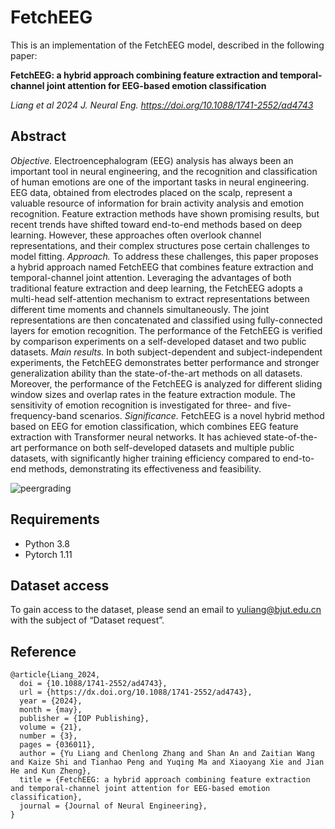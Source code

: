 # FetchEEG
This is an implementation of the FetchEEG model, described in the following paper: 

**FetchEEG: a hybrid approach combining feature extraction and temporal-channel joint attention for EEG-based emotion classification**

_Liang et al 2024 J. Neural Eng. https://doi.org/10.1088/1741-2552/ad4743_

## Abstract 

_Objective._ Electroencephalogram (EEG) analysis has always been an important tool in neural engineering, and the recognition and classification of human emotions are one of the important tasks in neural engineering. EEG data, obtained from electrodes placed on the scalp, represent a valuable resource of information for brain activity analysis and emotion recognition. Feature extraction methods have shown promising results, but recent trends have shifted toward end-to-end methods based on deep learning. However, these approaches often overlook channel representations, and their complex structures pose certain challenges to model fitting. _Approach._ To address these challenges, this paper proposes a hybrid approach named FetchEEG that combines feature extraction and temporal-channel joint attention. Leveraging the advantages of both traditional feature extraction and deep learning, the FetchEEG adopts a multi-head self-attention mechanism to extract representations between different time moments and channels simultaneously. The joint representations are then concatenated and classified using fully-connected layers for emotion recognition. The performance of the FetchEEG is verified by comparison experiments on a self-developed dataset and two public datasets. _Main results._ In both subject-dependent and subject-independent experiments, the FetchEEG demonstrates better performance and stronger generalization ability than the state-of-the-art methods on all datasets. Moreover, the performance of the FetchEEG is analyzed for different sliding window sizes and overlap rates in the feature extraction module. The sensitivity of emotion recognition is investigated for three- and five-frequency-band scenarios. _Significance._ FetchEEG is a novel hybrid method based on EEG for emotion classification, which combines EEG feature extraction with Transformer neural networks. It has achieved state-of-the-art performance on both self-developed datasets and multiple public datasets, with significantly higher training efficiency compared to end-to-end methods, demonstrating its effectiveness and feasibility.

![peergrading](https://github.com/liangyubuaa/FetchEEG/assets/41725192/b76b879e-4363-4d40-9425-9a0072b31436)


## Requirements

- Python 3.8
- Pytorch 1.11

## Dataset access
To gain access to the dataset, please send an email to yuliang@bjut.edu.cn with the subject of “Dataset request”. 

## Reference

```
@article{Liang_2024,
  doi = {10.1088/1741-2552/ad4743},
  url = {https://dx.doi.org/10.1088/1741-2552/ad4743},
  year = {2024},
  month = {may},
  publisher = {IOP Publishing},
  volume = {21},
  number = {3},
  pages = {036011},
  author = {Yu Liang and Chenlong Zhang and Shan An and Zaitian Wang and Kaize Shi and Tianhao Peng and Yuqing Ma and Xiaoyang Xie and Jian He and Kun Zheng},
  title = {FetchEEG: a hybrid approach combining feature extraction and temporal-channel joint attention for EEG-based emotion classification},
  journal = {Journal of Neural Engineering},
}
```
